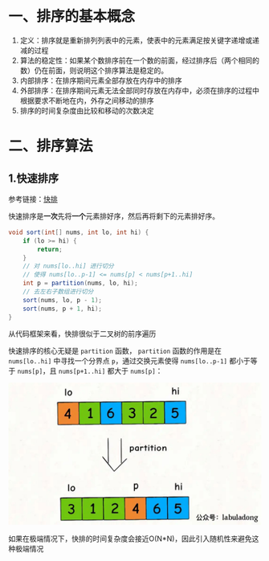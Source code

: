 # 一、排序的基本概念

1. 定义：排序就是重新排列列表中的元素，使表中的元素满足按关键字递增或递减的过程
2. 算法的稳定性：如果某个数排序前在一个数的前面，经过排序后（两个相同的数）仍在前面，则说明这个排序算法是稳定的。
3. 内部排序：在排序期间元素全部存放在内存中的排序
4. 外部排序：在排序期间元素无法全部同时存放在内存中，必须在排序的过程中根据要求不断地在内，外存之间移动的排序
5. 排序的时间复杂度由比较和移动的次数决定

# 二、排序算法

## 1.快速排序

参考链接：[快排](https://mp.weixin.qq.com/s?__biz=MzAxODQxMDM0Mw==&mid=2247496139&idx=1&sn=b0aca0f2b98e23495c9bd13bb4d90e40&chksm=9bd40fc3aca386d5687dc10ddb1034b71df7584add74c4eb5ab95bbcc2da58cf8402507fad24&mpshare=1&scene=23&srcid=03286EQIeZNhidXsIfQdXz66&sharer_sharetime=1648477550095&sharer_shareid=423c0785a9678b96a44bba6bc588c98e%23rd)

快速排序是**一次**先将**一个**元素排好序，然后再将剩下的元素排好序。

```java
void sort(int[] nums, int lo, int hi) {
    if (lo >= hi) {
        return;
    }
    // 对 nums[lo..hi] 进行切分
    // 使得 nums[lo..p-1] <= nums[p] < nums[p+1..hi]
    int p = partition(nums, lo, hi);
    // 去左右子数组进行切分
    sort(nums, lo, p - 1);
    sort(nums, p + 1, hi);
}
```

从代码框架来看，快排很似于二叉树的前序遍历

快速排序的核心无疑是 `partition` 函数， `partition` 函数的作用是在 `nums[lo..hi]` 中寻找一个分界点 `p`，通过交换元素使得 `nums[lo..p-1]` 都小于等于 `nums[p]`，且 `nums[p+1..hi]` 都大于 `nums[p]`：

![图片](./picture/1.png)

如果在极端情况下，快排的时间复杂度会接近O(N*N)，因此引入随机性来避免这种极端情况